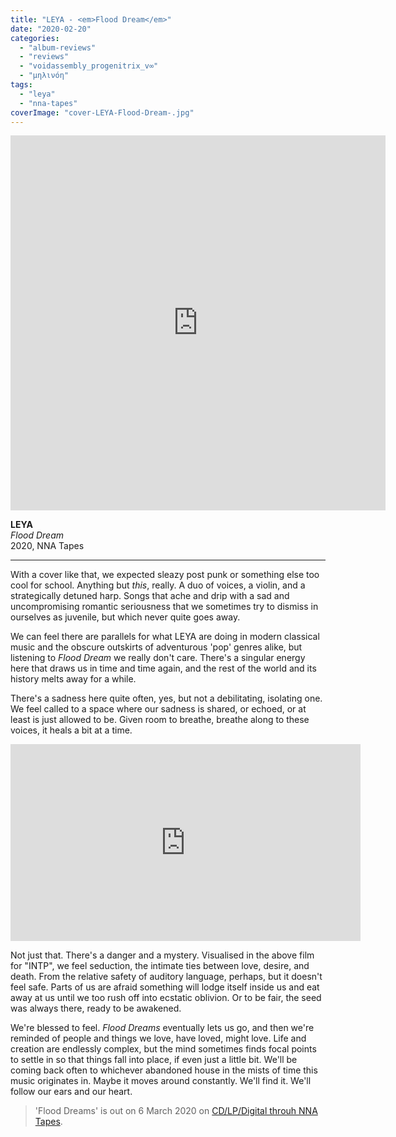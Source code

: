 ```yaml
---
title: "LEYA - <em>Flood Dream</em>"
date: "2020-02-20"
categories: 
  - "album-reviews"
  - "reviews"
  - "voidassembly_progenitrix_v∞"
  - "μηλινόη"
tags: 
  - "leya"
  - "nna-tapes"
coverImage: "cover-LEYA-Flood-Dream-.jpg"
---
```


<iframe style="border: 0; width: 600px; height: 600px;" src="https://bandcamp.com/EmbeddedPlayer/album=1936523724/size=large/bgcol=ffffff/linkcol=63b2cc/minimal=true/transparent=true/" seamless=""><a href="http://nnatapes.bandcamp.com/album/flood-dream">Flood Dream by LEYA</a></iframe>

**LEYA**  
_Flood Dream_  
2020, NNA Tapes

* * *

With a cover like that, we expected sleazy post punk or something else too cool for school. Anything but _this_, really. A duo of voices, a violin, and a strategically detuned harp. Songs that ache and drip with a sad and uncompromising romantic seriousness that we sometimes try to dismiss in ourselves as juvenile, but which never quite goes away.

We can feel there are parallels for what LEYA are doing in modern classical music and the obscure outskirts of adventurous 'pop' genres alike, but listening to _Flood Dream_ we really don't care. There's a singular energy here that draws us in time and time again, and the rest of the world and its history melts away for a while.

There's a sadness here quite often, yes, but not a debilitating, isolating one. We feel called to a space where our sadness is shared, or echoed, or at least is just allowed to be. Given room to breathe, breathe along to these voices, it heals a bit at a time.

<iframe width="560" height="315" src="https://www.youtube.com/embed/vkIkFspd0qs" frameborder="0" allow="accelerometer; autoplay; encrypted-media; gyroscope; picture-in-picture" allowfullscreen></iframe>

Not just that. There's a danger and a mystery. Visualised in the above film for "INTP", we feel seduction, the intimate ties between love, desire, and death. From the relative safety of auditory language, perhaps, but it doesn't feel safe. Parts of us are afraid something will lodge itself inside us and eat away at us until we too rush off into ecstatic oblivion. Or to be fair, the seed was always there, ready to be awakened.

We're blessed to feel. _Flood Dreams_ eventually lets us go, and then we're reminded of people and things we love, have loved, might love. Life and creation are endlessly complex, but the mind sometimes finds focal points to settle in so that things fall into place, if even just a little bit. We'll be coming back often to whichever abandoned house in the mists of time this music originates in. Maybe it moves around constantly. We'll find it. We'll follow our ears and our heart.

> 'Flood Dreams' is out on 6 March 2020 on [CD/LP/Digital throuh NNA Tapes](https://nnatapes.bandcamp.com/album/flood-dream).
